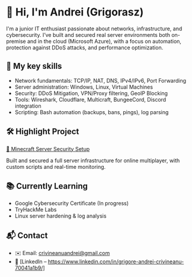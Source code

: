 # 👋 Hi, I'm Andrei (Grigorasz)

I'm a junior IT enthusiast passionate about networks, infrastructure, and cybersecurity. I’ve built and secured real server environments both on-premise and in the cloud (Microsoft Azure), with a focus on automation, protection against DDoS attacks, and performance optimization.

## 🚀 My key skills

- Network fundamentals: TCP/IP, NAT, DNS, IPv4/IPv6, Port Forwarding
- Server administration: Windows, Linux, Virtual Machines
- Security: DDoS Mitigation, VPN/Proxy filtering, GeoIP Blocking
- Tools: Wireshark, Cloudflare, Multicraft, BungeeCord, Discord integration
- Scripting: Bash automation (backups, bans, pings), log parsing

## 🛠️ Highlight Project

[🔗 Minecraft Server Security Setup](https://github.com/Grigorasz/minecraft-server-security-setup)

Built and secured a full server infrastructure for online multiplayer, with custom scripts and real-time monitoring.

## 📚 Currently Learning

- Google Cybersecurity Certificate (In progress)
- TryHackMe Labs
- Linux server hardening & log analysis

## 📬 Contact

- ✉️ Email: crivineanuandrei@gmail.com
- 🔗 [LinkedIn – https://www.linkedin.com/in/grigore-andrei-crivineanu-70041a1b9/]

